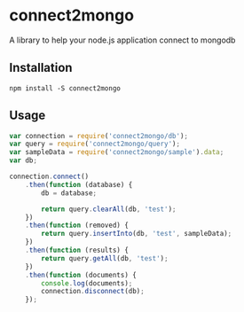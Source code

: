 connect2mongo
=============

A library to help your node.js application connect to mongodb


## Installation

`npm install -S connect2mongo`

## Usage

```js
var connection = require('connect2mongo/db');
var query = require('connect2mongo/query');
var sampleData = require('connect2mongo/sample').data;
var db;

connection.connect()
    .then(function (database) {
        db = database;

        return query.clearAll(db, 'test');
    })
    .then(function (removed) {
        return query.insertInto(db, 'test', sampleData);
    })
    .then(function (results) {
        return query.getAll(db, 'test');
    })
    .then(function (documents) {
        console.log(documents);
        connection.disconnect(db);
    });
```
